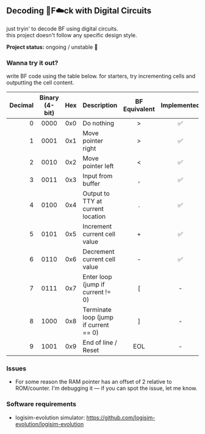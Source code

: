 ## Decoding 🧠F☁️ck with Digital Circuits

just tryin' to decode BF using digital circuits.  
this project doesn't follow any specific design style.

**Project status:** ongoing / unstable 🔧

### Wanna try it out?
write BF code using the table below. for starters, try incrementing cells and outputting the cell content.

| Decimal | Binary (4-bit) | Hex | Description | BF Equivalent | Implemented |
|--------:|:---------------:|:---:|:------------|:-------------:|:-----------:|
| 0 | 0000 | 0x0 | Do nothing | > | ✅ |
| 1 | 0001 | 0x1 | Move pointer right | > | ✅ |
| 2 | 0010 | 0x2 | Move pointer left | < | ✅ |
| 3 | 0011 | 0x3 | Input from buffer | , | ✅ |
| 4 | 0100 | 0x4 | Output to TTY at current location | . | ✅ |
| 5 | 0101 | 0x5 | Increment current cell value | + | ✅ |
| 6 | 0110 | 0x6 | Decrement current cell value | - | ✅ |
| 7 | 0111 | 0x7 | Enter loop (jump if current != 0) | [ | - |
| 8 | 1000 | 0x8 | Terminate loop (jump if current == 0) | ] | - |
| 9 | 1001 | 0x9 | End of line / Reset | EOL | - |

### Issues
- For some reason the RAM pointer has an offset of 2 relative to ROM/counter. I'm debugging it — if you can spot the issue, let me know.

### Software requirements
- logisim-evolution simulator: https://github.com/logisim-evolution/logisim-evolution
